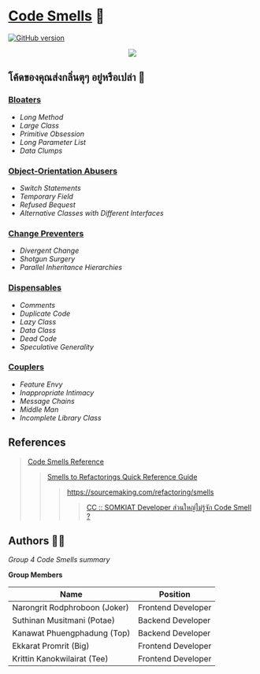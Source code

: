 # [Code Smells](https://sourcemaking.com/refactoring/smells) :nauseated_face:

[![GitHub version](https://d25lcipzij17d.cloudfront.net/badge.svg?id=gh&type=6&v=1.0.0&x2=0)](https://github.com/Naereen/StrapDown.js)

<p  align="center">
  <img src="https://www.somkiat.cc/wp-content/uploads/2016/01/Screen-Shot-2559-01-21-at-11.17.18-AM.jpg" />
</p>


## โค้ดของคุณส่งกลิ่นตุๆ อยู่หรือเปล่า :nose:


### [Bloaters](src/bloaters.md)
  - *Long Method*
  - *Large Class*
  - *Primitive Obsession*
  - *Long Parameter List*
  - *Data Clumps*
### [Object-Orientation Abusers](#)
  - *Switch Statements*
  - *Temporary Field*
  - *Refused Bequest*
  - *Alternative Classes with Different Interfaces*
### [Change Preventers](src/change-preventers.md)
  - *Divergent Change*
  - *Shotgun Surgery*
  - *Parallel Inheritance Hierarchies*
### [Dispensables](#)
  - *Comments*
  - *Duplicate Code*
  - *Lazy Class*
  - *Data Class*
  - *Dead Code*
  - *Speculative Generality*
### [Couplers](#)
  - *Feature Envy*
  - *Inappropriate Intimacy*
  - *Message Chains*
  - *Middle Man*
  - *Incomplete Library Class*
  
    
  
## References


> [Code Smells Reference](https://sourcemaking.com/refactoring/smells)
>> [Smells to Refactorings Quick Reference Guide](https://www.industriallogic.com/wp-content/uploads/2005/09/smellstorefactorings.pdf)
> > > https://sourcemaking.com/refactoring/smells
> > > > [CC :: SOMKIAT Developer ส่วนใหญ่ไม่รู้จัก Code Smell ?](https://www.somkiat.cc/developer-do-not-know-code-smell/)



## Authors :man_technologist:

*Group 4 Code Smells summary*

**Group Members**

| Name | Position |
| ------ | ----------- |
| Narongrit Rodphroboon (Joker)    | Frontend Developer |
| Suthinan Musitmani (Potae) | Backend Developer |
| Kanawat Phuengphadung (Top)    | Backend Developer |
| Ekkarat Promrit (Big)    | Frontend Developer |
| Krittin Kanokwilairat (Tee)    | Frontend Developer |


